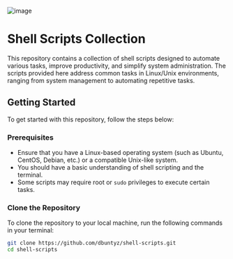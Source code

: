 
![image](https://github.com/user-attachments/assets/9a2c7b19-ddc6-42c0-98b5-eaef4e00b755)

# Shell Scripts Collection

This repository contains a collection of shell scripts designed to automate various tasks, improve productivity, and simplify system administration. The scripts provided here address common tasks in Linux/Unix environments, ranging from system management to automating repetitive tasks.

## Getting Started

To get started with this repository, follow the steps below:

### Prerequisites

- Ensure that you have a Linux-based operating system (such as Ubuntu, CentOS, Debian, etc.) or a compatible Unix-like system.
- You should have a basic understanding of shell scripting and the terminal.
- Some scripts may require root or `sudo` privileges to execute certain tasks.

### Clone the Repository

To clone the repository to your local machine, run the following commands in your terminal:

```bash
git clone https://github.com/dbuntyz/shell-scripts.git
cd shell-scripts
